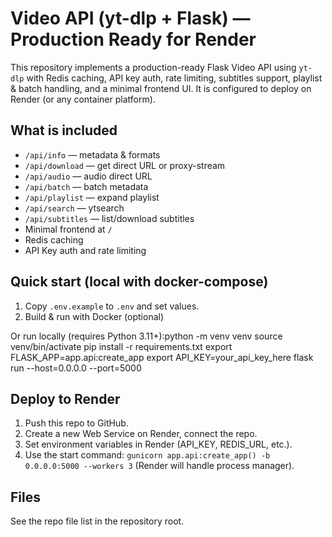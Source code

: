 # Video API (yt-dlp + Flask) — Production Ready for Render

This repository implements a production-ready Flask Video API using `yt-dlp` with Redis caching, API key auth, rate limiting, subtitles support, playlist & batch handling, and a minimal frontend UI. It is configured to deploy on Render (or any container platform).

## What is included
- `/api/info` — metadata & formats
- `/api/download` — get direct URL or proxy-stream
- `/api/audio` — audio direct URL
- `/api/batch` — batch metadata
- `/api/playlist` — expand playlist
- `/api/search` — ytsearch
- `/api/subtitles` — list/download subtitles
- Minimal frontend at `/`
- Redis caching
- API Key auth and rate limiting

## Quick start (local with docker-compose)
1. Copy `.env.example` to `.env` and set values.
2. Build & run with Docker (optional)

Or run locally (requires Python 3.11+):python -m venv venv
source venv/bin/activate
pip install -r requirements.txt
export FLASK_APP=app.api:create_app
export API_KEY=your_api_key_here
flask run --host=0.0.0.0 --port=5000

## Deploy to Render
1. Push this repo to GitHub.
2. Create a new Web Service on Render, connect the repo.
3. Set environment variables in Render (API_KEY, REDIS_URL, etc.).
4. Use the start command: `gunicorn app.api:create_app() -b 0.0.0.0:5000 --workers 3` (Render will handle process manager).

## Files
See the repo file list in the repository root.
